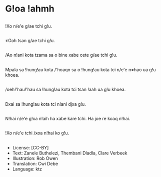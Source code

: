 # G!oa !ahmh

##
!Xo n/e'e g/ae tchi g!u.

##
≠Oah tsan g/ae tchi g!u.

##
/Ao n!ani kota tzama sa o bine xabe cete g/ae tchi g!u.

##
Mpala sa !hung!au kota /'hoaqn sa o !hung!au kota tci n/e'e n≠hao ua g!u khoea.

##
/oeh!'hau!'hau sa !hung!au kota tci tsan !aah ua g!u khoea.

##
Dxai sa !hung!au kota tci n!ani djxa g!u.

##
N!hai n/e'e g!xa n!aih ha xabe kare tchi. Ha joe re koaq n!hai.

##
!Xo n/e'e tchi /xoa n!hai ko g!u.

##
* License: [CC-BY]
* Text: Zanele Buthelezi, Thembani Dladla, Clare Verbeek
* Illustration: Rob Owen
* Translation: Cwi Debe
* Language: ktz

